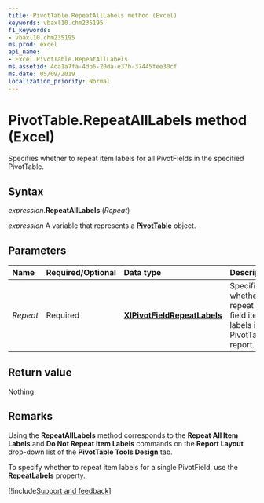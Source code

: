 ```yaml
---
title: PivotTable.RepeatAllLabels method (Excel)
keywords: vbaxl10.chm235195
f1_keywords:
- vbaxl10.chm235195
ms.prod: excel
api_name:
- Excel.PivotTable.RepeatAllLabels
ms.assetid: 4ca1a7fa-4db6-20da-e37b-37445fee30cf
ms.date: 05/09/2019
localization_priority: Normal
---
```



# PivotTable.RepeatAllLabels method (Excel)

Specifies whether to repeat item labels for all PivotFields in the specified PivotTable.


## Syntax

_expression_.**RepeatAllLabels** (_Repeat_)

_expression_ A variable that represents a **[PivotTable](Excel.PivotTable.md)** object.


## Parameters

|Name|Required/Optional|Data type|Description|
|:-----|:-----|:-----|:-----|
| _Repeat_|Required| **[XlPivotFieldRepeatLabels](Excel.XlPivotFieldRepeatLabels.md)**|Specifies whether to repeat all field item labels in a PivotTable report.|

## Return value

Nothing


## Remarks

Using the **RepeatAllLabels** method corresponds to the **Repeat All Item Labels** and **Do Not Repeat Item Labels** commands on the **Report Layout** drop-down list of the **PivotTable Tools Design** tab.

To specify whether to repeat item labels for a single PivotField, use the **[RepeatLabels](Excel.PivotField.RepeatLabels.md)** property.




[!include[Support and feedback](~/includes/feedback-boilerplate.md)]